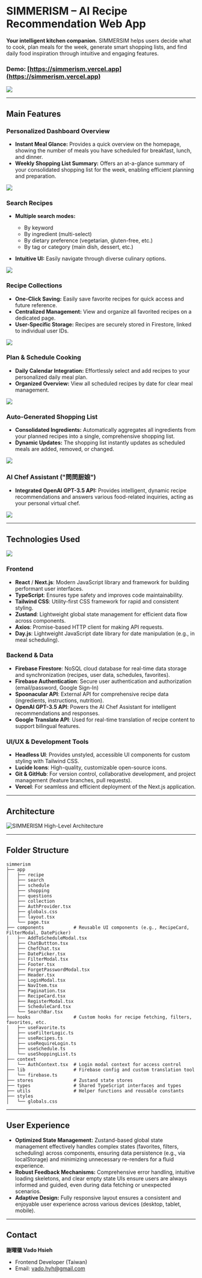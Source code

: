 # SIMMERISM – AI Recipe Recommendation Web App

**Your intelligent kitchen companion.** SIMMERSIM helps users decide what to cook, plan meals for the week, generate smart shopping lists, and find daily food inspiration through intuitive and engaging features.

### Demo: [https://simmerism.vercel.app](https://simmerism.vercel.app)
![](https://github.com/VadoHYH/SIMMERISM/blob/main/images/HomePage.png)

---

## Main Features

### **Personalized Dashboard Overview** 
* **Instant Meal Glance:** Provides a quick overview on the homepage, showing the number of meals you have scheduled for breakfast, lunch, and dinner.
* **Weekly Shopping List Summary:** Offers an at-a-glance summary of your consolidated shopping list for the week, enabling efficient planning and preparation.

![](https://github.com/VadoHYH/SIMMERISM/blob/main/images/HomePage.png)

### Search Recipes

* **Multiple search modes:**

  * By keyword
  * By ingredient (multi-select)
  * By dietary preference (vegetarian, gluten-free, etc.)
  * By tag or category (main dish, dessert, etc.)

* **Intuitive UI:** Easily navigate through diverse culinary options.

![](https://github.com/VadoHYH/SIMMERISM/blob/main/images/SearchFeture.gif)

### Recipe Collections

* **One-Click Saving:** Easily save favorite recipes for quick access and future reference.
* **Centralized Management:** View and organize all favorited recipes on a dedicated page.
* **User-Specific Storage:** Recipes are securely stored in Firestore, linked to individual user IDs.

![](https://github.com/VadoHYH/SIMMERISM/blob/main/images/CollectionFeture.gif)

### Plan & Schedule Cooking

* **Daily Calendar Integration:** Effortlessly select and add recipes to your personalized daily meal plan.
* **Organized Overview:** View all scheduled recipes by date for clear meal management.

![](https://github.com/VadoHYH/SIMMERISM/blob/main/images/ScheduleFeture.gif)

### Auto-Generated Shopping List

* **Consolidated Ingredients:** Automatically aggregates all ingredients from your planned recipes into a single, comprehensive shopping list.
* **Dynamic Updates:** The shopping list instantly updates as scheduled meals are added, removed, or changed.

![](https://github.com/VadoHYH/SIMMERISM/blob/main/images/ShoppingListFeture.gif)

### AI Chef Assistant ("問問厨娘")

* **Integrated OpenAI GPT-3.5 API:** Provides intelligent, dynamic recipe recommendations and answers various food-related inquiries, acting as your personal virtual chef.

![](https://github.com/VadoHYH/SIMMERISM/blob/main/images/AiChefAssistant.gif)

---

## Technologies Used

![](https://github.com/VadoHYH/SIMMERISM/blob/main/images/TechnologiesUsed.png)

### Frontend
* **React** / **Next.js**: Modern JavaScript library and framework for building performant user interfaces.
* **TypeScript**: Ensures type safety and improves code maintainability.
* **Tailwind CSS**: Utility-first CSS framework for rapid and consistent styling.
* **Zustand**: Lightweight global state management for efficient data flow across components.
* **Axios**: Promise-based HTTP client for making API requests.
* **Day.js**: Lightweight JavaScript date library for date manipulation (e.g., in meal scheduling).

### Backend & Data
* **Firebase Firestore**: NoSQL cloud database for real-time data storage and synchronization (recipes, user data, schedules, favorites).
* **Firebase Authentication**: Secure user authentication and authorization (email/password, Google Sign-In)
* **Spoonacular API**: External API for comprehensive recipe data (ingredients, instructions, nutrition).
* **OpenAI GPT-3.5 API**: Powers the AI Chef Assistant for intelligent recommendations and responses.
* **Google Translate API**: Used for real-time translation of recipe content to support bilingual features.

### UI/UX & Development Tools
* **Headless UI**: Provides unstyled, accessible UI components for custom styling with Tailwind CSS.
* **Lucide Icons**: High-quality, customizable open-source icons.
* **Git & GitHub**: For version control, collaborative development, and project management (feature branches, pull requests).
* **Vercel**: For seamless and efficient deployment of the Next.js application.

---

## Architecture 

![SIMMERISM High-Level Architecture](https://github.com/VadoHYH/simmerism/blob/main/images/HighLevelArchitecture.png)


---

## Folder Structure

```
simmerism
├── app
│   ├── recipe          
│   ├── search           
│   ├── schedule         
│   ├── shopping         
│   ├── questions
│   ├── collection
│   ├── AuthProvider.tsx
│   ├── globals.css
│   ├── layout.tsx  
│   └── page.tsx       
├── components           # Reusable UI components (e.g., RecipeCard, FilterModal, DatePicker)
│   ├── AddToScheduleModal.tsx
│   ├── ChatButtton.tsx
│   ├── ChefChat.tsx
│   ├── DatePicker.tsx
│   ├── FilterModal.tsx
│   ├── Footer.tsx
│   ├── ForgetPasswordModal.tsx
│   ├── Header.tsx
│   ├── LoginModal.tsx
│   ├── NavItem.tsx
│   ├── Pagination.tsx
│   ├── RecipeCard.tsx
│   ├── RegisterModal.tsx
│   ├── ScheduleCard.tsx
│   └── SearchBar.tsx
├── hooks                # Custom hooks for recipe fetching, filters, favorites, etc.
│   ├── useFavorite.ts
│   ├── useFilterLogic.ts
│   ├── useRecipes.ts
│   ├── useRequireLogin.ts
│   ├── useSchedule.ts
│   └── useShoppingList.ts
├── context
│   └── AuthContext.tsx  # Login modal context for access control
├── lib                  # Firebase config and custom translation tool
│   └── firebase.ts
├── stores               # Zustand state stores
├── types                # Shared TypeScript interfaces and types
├── utils                # Helper functions and reusable constants
├── styles
│   └── globals.css
```

---

## User Experience

* **Optimized State Management:** Zustand-based global state management effectively handles complex states (favorites, filters, scheduling) across components, ensuring data persistence (e.g., via localStorage) and minimizing unnecessary re-renders for a fluid experience.
* **Robust Feedback Mechanisms:** Comprehensive error handling, intuitive loading skeletons, and clear empty state UIs ensure users are always informed and guided, even during data fetching or unexpected scenarios.
* **Adaptive Design:** Fully responsive layout ensures a consistent and enjoyable user experience across various devices (desktop, tablet, mobile).

---

## Contact

**謝曜徽 Vado Hsieh**
* Frontend Developer (Taiwan)
* Email: [vado.hyh@gmail.com](mailto:vado.hyh@gmail.com)

